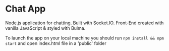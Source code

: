 # Chat App

Node.js application for chatting. Built with Socket.IO. Front-End created with vanilla JavaScript & styled with Bulma.

To launch the app on your local machine you should run
`npm install && npm start` and open index.html file in a 'public' folder
